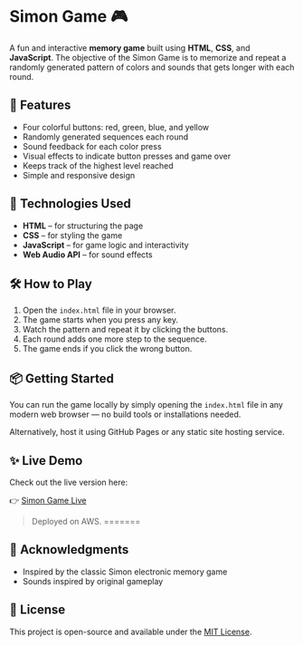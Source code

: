 # Simon Game 🎮

A fun and interactive **memory game** built using **HTML**, **CSS**, and **JavaScript**. The objective of the Simon Game is to memorize and repeat a randomly generated pattern of colors and sounds that gets longer with each round.

## 🎯 Features

- Four colorful buttons: red, green, blue, and yellow
- Randomly generated sequences each round
- Sound feedback for each color press
- Visual effects to indicate button presses and game over
- Keeps track of the highest level reached
- Simple and responsive design

## 🚀 Technologies Used

- **HTML** – for structuring the page
- **CSS** – for styling the game
- **JavaScript** – for game logic and interactivity
- **Web Audio API** – for sound effects


## 🛠️ How to Play

1. Open the `index.html` file in your browser.
2. The game starts when you press any key.
3. Watch the pattern and repeat it by clicking the buttons.
4. Each round adds one more step to the sequence.
5. The game ends if you click the wrong button.

## 📦 Getting Started

You can run the game locally by simply opening the `index.html` file in any modern web browser — no build tools or installations needed.

Alternatively, host it using GitHub Pages or any static site hosting service.

## ✨ Live Demo

Check out the live version here:  

👉 [Simon Game Live](http://simon-game-aws.s3-website.ap-south-1.amazonaws.com/)  
> Deployed on AWS.
=======


## 🙌 Acknowledgments

- Inspired by the classic Simon electronic memory game
- Sounds inspired by original gameplay

## 📄 License

This project is open-source and available under the [MIT License](LICENSE).


